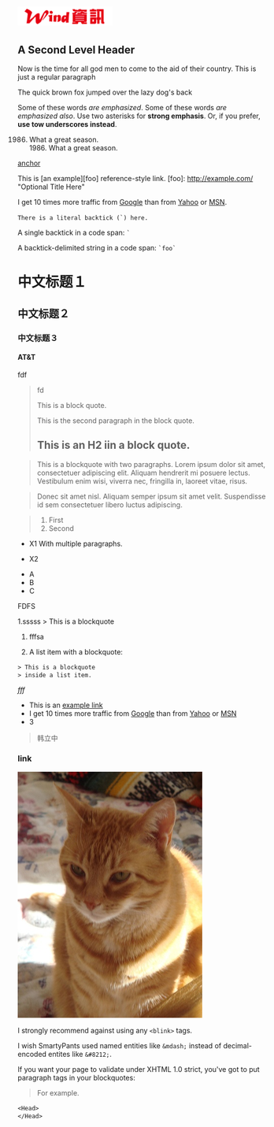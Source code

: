 <link href="../../public/stylesheets/md/markdown.css" rel="stylesheet"></link>

!["wind"](../../public/images/wind.jpg "Wind Corp")
====================
A Second Level Header
--------------------



Now is the time for all god men to come to
the aid of their country. This is just a regular paragraph

The quick brown fox jumped over the lazy
dog's back

Some of these words *are emphasized*.
Some of these words _are emphasized also_.
Use two asterisks for **strong emphasis**.
Or, if you prefer, __use tow underscores instead__.

1986. What a great season.  
1986\. What a great season.

[anchor](#link)

This is [an example][foo] reference-style link.
[foo]: http://example.com/  "Optional Title Here"

I get 10 times more traffic from [Google][] than from
[Yahoo][] or [MSN][].

  [google]: http://google.com/        "Google"
  [yahoo]:  http://search.yahoo.com/  "Yahoo Search"
  [msn]:    http://search.msn.com/    "MSN Search"

``There is a literal backtick (`) here.``

A single backtick in a code span: `` ` ``

A backtick-delimited string in a code span: `` `foo` ``

# 中文标题１
## 中文标题２
### 中文标题３
#### AT&T
fdf
>    fd 
>    
> This is a block quote.
>
> This is the second paragraph in the block quote.
>
> ## This is an H2 iin a block quote.

> This is a blockquote with two paragraphs. Lorem ipsum dolor sit amet,
consectetuer adipiscing elit. Aliquam hendrerit mi posuere lectus.
Vestibulum enim wisi, viverra nec, fringilla in, laoreet vitae, risus.

> Donec sit amet nisl. Aliquam semper ipsum sit amet velit. Suspendisse
id sem consectetuer libero luctus adipiscing.

> 1. First
> 2. Second



* X1 
With multiple paragraphs.

* X2

+ A
+ B
+ C

FDFS



1.sssss 
    > This is a blockquote  

1.    fffsa

1.   A list item with a blockquote:

    > This is a blockquote
    > inside a list item.

<!-- -  -->
*fff*
    
- This is an [example link](http://home.wind.com.cn:8000/ "With a title")
- I get 10 times more traffic from [Google][1] than from
[Yahoo][2] or [MSN][3]
- 3
>韩立中

### link

[1]: http://google.com/ "Google"
[2]: http://search.yahoo.com/ "Yahoo Search"
[3]: http://cn.bing.com/ "MSN"


!["My Cat"](../../public/images/cat.jpg "Cat")

I strongly recommend against using any `<blink>` tags.

 

I wish SmartyPants used named entities like `&mdash;`
instead of decimal-encoded entites like `&#8212;`.


If you want your page to validate under XHTML 1.0 strict,
you've got to put paragraph tags in your blockquotes:

<blockquote>
<p>For example.</p>
</blockquote>

```
<Head>
</Head>
```



